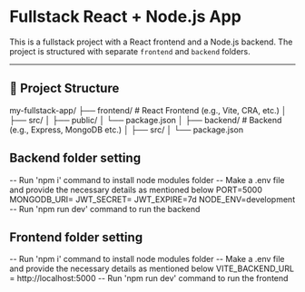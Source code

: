 # Fullstack React + Node.js App

This is a fullstack project with a React frontend and a Node.js backend. The project is structured with separate `frontend` and `backend` folders.

---

## 📁 Project Structure

my-fullstack-app/
├── frontend/          # React Frontend (e.g., Vite, CRA, etc.)
│   ├── src/
│   ├── public/
│   └── package.json
│
├── backend/          # Backend (e.g., Express, MongoDB etc.)
│   ├── src/
│   └── package.json


## Backend folder setting
-- Run 'npm i' command to install node modules folder
-- Make a .env file and provide the necessary details as mentioned below
      PORT=5000
      MONGODB_URI=
      JWT_SECRET=
      JWT_EXPIRE=7d
      NODE_ENV=development
-- Run 'npm run dev' command to run the backend

## Frontend folder setting
-- Run 'npm i' command to install node modules folder
-- Make a .env file and provide the necessary details as mentioned below
      VITE_BACKEND_URL = http://localhost:5000
-- Run 'npm run dev' command to run the frontend
